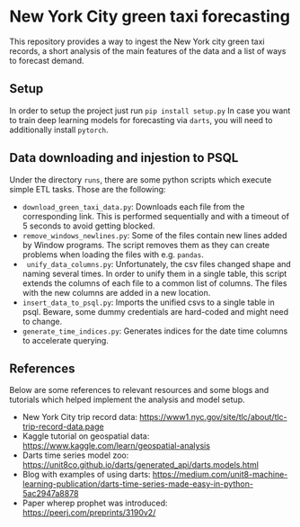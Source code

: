 # New York City green taxi forecasting
This repository provides a way to ingest the New York city green taxi records, a short analysis of the main features of the data and a list of ways to forecast demand.

## Setup
In order to setup the project just run
`pip install setup.py`
In case you want to train deep learning models for forecasting via `darts`, you will need to additionally install `pytorch`.

## Data downloading and injestion to PSQL
Under the directory `runs`, there are some python scripts which execute simple ETL tasks. Those are the following:

- `download_green_taxi_data.py`: Downloads each file from the corresponding link. This is performed sequentially and with a timeout of 5 seconds to avoid getting blocked.
- `remove_windows_newlines.py`: Some of the files contain new lines added by Window programs. The script removes them as they can create problems when loading the files with e.g. `pandas`.
- ` unify_data_columns.py`: Unfortunately, the csv files changed shape and naming several times. In order to unify them in a single table, this script extends the columns of each file to a common list of columns. The files with the new columns are added in a new location.
- `insert_data_to_psql.py`: Imports the unified csvs to a single table in psql. Beware, some dummy credentials are hard-coded and might need to change.
- `generate_time_indices.py`: Generates indices for the date time columns to accelerate querying.

## References
Below are some references to relevant resources and some blogs and tutorials which helped implement the analysis and model setup.

- New York City trip record data: https://www1.nyc.gov/site/tlc/about/tlc-trip-record-data.page
- Kaggle tutorial on geospatial data: https://www.kaggle.com/learn/geospatial-analysis
- Darts time series model zoo: https://unit8co.github.io/darts/generated_api/darts.models.html
- Blog with examples of using darts: https://medium.com/unit8-machine-learning-publication/darts-time-series-made-easy-in-python-5ac2947a8878
- Paper wherep prophet was introduced: https://peerj.com/preprints/3190v2/
